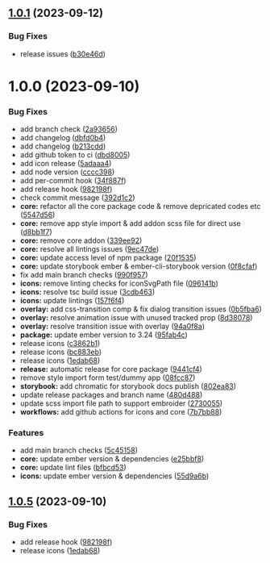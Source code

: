 ## [1.0.1](https://github.com/LowBP/ember-elements/compare/@ember-elements/core1@1.0.0...@ember-elements/core1@1.0.1) (2023-09-12)

### Bug Fixes

- release issues ([b30e46d](https://github.com/LowBP/ember-elements/commit/b30e46dcbfdcd05f45047ce1ea5cd121157278f2))

# 1.0.0 (2023-09-10)

### Bug Fixes

- add branch check ([2a93656](https://github.com/LowBP/ember-elements/commit/2a936565b022a20a26632ba9a4c27450a3dfa195))
- add changelog ([dbfd0b4](https://github.com/LowBP/ember-elements/commit/dbfd0b42e2dd90867db31a4327aca18a9adcb060))
- add changelog ([b213cdd](https://github.com/LowBP/ember-elements/commit/b213cdd7640c8a982ac4e6a177e0e98bb4f478ab))
- add github token to ci ([dbd8005](https://github.com/LowBP/ember-elements/commit/dbd8005635e722e53ac456ba5f1c7450b151ea57))
- add icon release ([5adaaa4](https://github.com/LowBP/ember-elements/commit/5adaaa48d7390410a11ed69b977d6ce6e9133ca6))
- add node version ([cccc398](https://github.com/LowBP/ember-elements/commit/cccc39853b5dda516ad43eb0a7afe759b4ad04e5))
- add per-commit hook ([34f887f](https://github.com/LowBP/ember-elements/commit/34f887ff1116fc20836be1afdd48ec4804bf3c88))
- add release hook ([982198f](https://github.com/LowBP/ember-elements/commit/982198fea9d063e7c87fee7c9b9c62d4c34f6836))
- check commit message ([392d1c2](https://github.com/LowBP/ember-elements/commit/392d1c239e08a6b66c182ff3102979ecd624ee1c))
- **core:** refactor all the core package code & remove depricated codes etc ([5547d56](https://github.com/LowBP/ember-elements/commit/5547d560ef0c1cca035225126c6b8e148d4eb1c0))
- **core:** remove app style import & add addon scss file for direct use ([d8bb1f7](https://github.com/LowBP/ember-elements/commit/d8bb1f769d21990b6f6813a9f27bedc88c748dfc))
- **core:** remove core addon ([339ee92](https://github.com/LowBP/ember-elements/commit/339ee9289701ff69d79b25425bbbab26ae4d478d))
- **core:** resolve all lintings issues ([9ec47de](https://github.com/LowBP/ember-elements/commit/9ec47deeaa70147065e95bc472b102dd9f91a365))
- **core:** update access level of npm package ([20f1535](https://github.com/LowBP/ember-elements/commit/20f1535587c5d9a52c861f281cda2476f902d6d2))
- **core:** update storybook ember & ember-cli-storybook version ([0f8cfaf](https://github.com/LowBP/ember-elements/commit/0f8cfafe26b181f8708b74effb54ba3acced78ac))
- fix add main branch checks ([990f957](https://github.com/LowBP/ember-elements/commit/990f957b1a579fd31aa6befeab4850017ecae148))
- **icons:** remove linting checks for iconSvgPath file ([096141b](https://github.com/LowBP/ember-elements/commit/096141ba502275e0153cc53e34083aac301bd6ff))
- **icons:** resolve tsc build issue ([3cdb463](https://github.com/LowBP/ember-elements/commit/3cdb463d47c989aa4f3914d87e0e8964bbb3b84d))
- **icons:** update lintings ([157f6f4](https://github.com/LowBP/ember-elements/commit/157f6f4d2af741f605e488f8712926f964cdcb9e))
- **overlay:** add css-transition comp & fix dialog transition issues ([0b5fba6](https://github.com/LowBP/ember-elements/commit/0b5fba635acf3fb3338121435601be03ee6c0e88))
- **overlay:** resolve animation issue with unused tracked prop ([8d38078](https://github.com/LowBP/ember-elements/commit/8d38078c8ae382108515b4f85929b0966bf21e6e))
- **overlay:** resolve transition issue with overlay ([94a0f8a](https://github.com/LowBP/ember-elements/commit/94a0f8a8f67d228fb9a30a4186481e0e81f91da1))
- **package:** update ember version to 3.24 ([95fab4c](https://github.com/LowBP/ember-elements/commit/95fab4c19a6ad7c93d41fd08b6407371272cb9cf))
- release icons ([c3862b1](https://github.com/LowBP/ember-elements/commit/c3862b1a729669197d42914f9242929206ff924a))
- release icons ([bc883eb](https://github.com/LowBP/ember-elements/commit/bc883eb51c56d2ba0168e9e12503e06cf1cf3425))
- release icons ([1edab68](https://github.com/LowBP/ember-elements/commit/1edab68175fdfb3db8ca7fb712e2472a532a1d28))
- **release:** automatic release for core package ([9441cf4](https://github.com/LowBP/ember-elements/commit/9441cf487162d2e847c4a90ef0069de281a54197))
- remove style import form test/dummy app ([08fcc87](https://github.com/LowBP/ember-elements/commit/08fcc87b410c82623fbfa777445d06c2722b0b9e))
- **storybook:** add chromatic for storybook docs publish ([802ea83](https://github.com/LowBP/ember-elements/commit/802ea83c70e5873b223393a1ad511c66adf0be7f))
- update release packages and branch name ([480d488](https://github.com/LowBP/ember-elements/commit/480d4883d5c818c992b6f08e3d751cf1f9926002))
- update scss import file path to support embroider ([2730055](https://github.com/LowBP/ember-elements/commit/273005555acf9cf90e0c13ea528bfaec2a31fc5b))
- **workflows:** add github actions for icons and core ([7b7bb88](https://github.com/LowBP/ember-elements/commit/7b7bb88a619d624635d7b3f7528d16880539c797))

### Features

- add main branch checks ([5c45158](https://github.com/LowBP/ember-elements/commit/5c45158010a6de39f308e6c1a106125e545ea790))
- **core:** update ember version & dependencies ([e25bbf8](https://github.com/LowBP/ember-elements/commit/e25bbf8dbb3d184b364bb1457b250c0fd25ed2b0))
- **core:** update lint files ([bfbcd53](https://github.com/LowBP/ember-elements/commit/bfbcd536bf55f536df01df4ce7e7cdd45a146828))
- **icons:** update ember version & dependencies ([55d9a6b](https://github.com/LowBP/ember-elements/commit/55d9a6b1c9fe27227500105677556bcd2fc9ef24))

## [1.0.5](https://github.com/LowBP/ember-elements/compare/@ember-elements/core@1.0.4...@ember-elements/core@1.0.5) (2023-09-10)

### Bug Fixes

- add release hook ([982198f](https://github.com/LowBP/ember-elements/commit/982198fea9d063e7c87fee7c9b9c62d4c34f6836))
- release icons ([1edab68](https://github.com/LowBP/ember-elements/commit/1edab68175fdfb3db8ca7fb712e2472a532a1d28))
